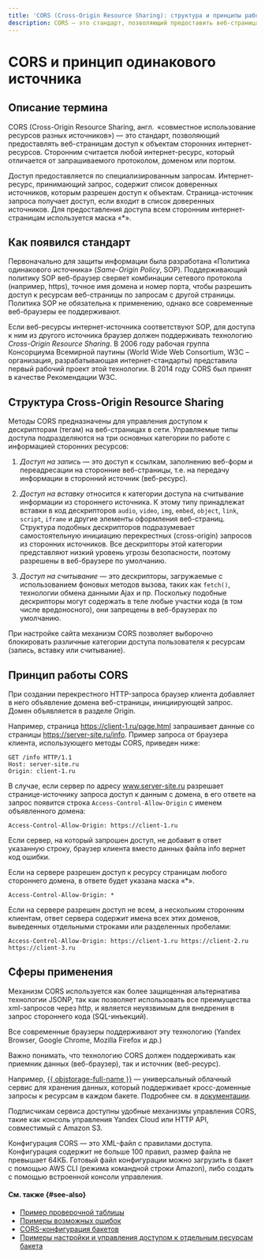 ```yaml
---
title: 'CORS (Cross-Origin Resource Sharing): структура и принципы работы'
description: CORS — это стандарт, позволяющий предоставить веб-страницам доступ к сторонним интернет-ресурсам.
---
```


# CORS и принцип одинакового источника

## Описание термина

CORS (Cross-Origin Resource Sharing, англ.  «совместное использование ресурсов разных источников») — это стандарт, позволяющий предоставлять веб-страницам доступ к объектам сторонних интернет-ресурсов.
Сторонним считается любой интернет-ресурс, который отличается от запрашиваемого протоколом, доменом или портом.

Доступ предоставляется по специализированным запросам. Интернет-ресурс, принимающий запрос, содержит список доверенных источников, которым разрешен доступ к объектам. Страница-источник запроса получает доступ, если входит в список доверенных источников. Для предоставления доступа всем сторонним интернет-страницам используется маска «*».

## Как появился стандарт

Первоначально для защиты информации была разработана «Политика одинакового источника» (_Same-Origin Policy_, SOP). Поддерживающий политику SOP веб-браузер сверяет комбинации сетевого протокола (например, https), точное имя домена и номер порта, чтобы разрешить доступ к ресурсам веб-страницы по запросам с другой страницы. Политика SOP не обязательна к применению, однако все современные веб-браузеры ее поддерживают.

Если веб-ресурсы интернет-источника соответствуют SOP, для доступа к ним из другого источника браузер должен поддерживать технологию _Cross-Origin Resource Sharing_. В 2006 году рабочая группа Консорциума Всемирной паутины (World Wide Web Consortium, W3C – организация, разрабатывающая интернет-стандарты) представила первый рабочий проект этой технологии. В 2014 году CORS был принят в качестве Рекомендации W3C.

## Структура Cross-Origin Resource Sharing

Методы CORS предназначены для управления доступом к дескрипторам (тегам) на веб-страницах в сети. Управляемые типы доступа подразделяются на три основных категории по работе с информацией сторонних ресурсов:

1.	_Доступ на запись_ — это доступ к ссылкам, заполнению веб-форм и переадресации на сторонние веб-страницы, т.е. на передачу информации в сторонний источник (веб-ресурс).

1.	_Доступ на вставку_ относится к категории доступа на считывание информации из стороннего источника. К этому типу принадлежат вставки в код дескрипторов `audio`, `video`, `img`, `embed`, `object`, `link`, `script`, `iframe` и другие элементы оформления веб-страниц. Структура подобных дескрипторов подразумевает самостоятельную инициацию перекрестных (cross-origin) запросов из сторонних источников. Все дескрипторы этой категории представляют низкий уровень угрозы безопасности, поэтому разрешены в веб-браузере по умолчанию.

1.	_Доступ на считывание_ — это дескрипторы, загружаемые с использованием фоновых методов вызова, таких как `fetch()`, технологии обмена данными Ajax и пр. Поскольку подобные дескрипторы могут содержать в теле любые участки кода (в том числе вредоносного), они запрещены в веб-браузерах по умолчанию.

При настройке сайта механизм CORS позволяет выборочно блокировать различные категории доступа пользователя к ресурсам (запись, вставку или считывание).

## Принцип работы CORS

При создании перекрестного HTTP-запроса браузер клиента добавляет в него объявление домена веб-страницы, инициирующей запрос. Домен объявляется в разделе Origin.

Например, страница https://client-1.ru/page.html запрашивает данные со страницы https://server-site.ru/info.
Пример запроса от браузера клиента, использующего методы CORS, приведен ниже:
 ```
GET /info HTTP/1.1
Host: server-site.ru
Origin: client-1.ru
```
В случае, если сервер по адресу www.server-site.ru разрешает странице-источнику запроса доступ к данным с домена, в его ответе на запрос появится строка `Access-Control-Allow-Origin` с именем объявленного домена:
```
Access-Control-Allow-Origin: https://client-1.ru
```
Если сервер, на который запрошен доступ, не добавит в ответ указанную строку, браузер клиента вместо данных файла info вернет код ошибки.

Если на сервере разрешен доступ к ресурсу страницам любого стороннего домена, в ответе будет указана маска «*».
```
Access-Control-Allow-Origin: *
```
Если на сервере разрешен доступ не всем, а нескольким сторонним клиентам, ответ сервера содержит имена всех этих доменов, выведенных отдельными строками или разделенных пробелами:
```
Access-Control-Allow-Origin: https://client-1.ru https://client-2.ru https://client-3.ru
```
## Сферы применения

Механизм CORS используется как более защищенная альтернатива технологии JSONP, так как позволяет использовать все преимущества xml-запросов через http, и является неуязвимым для внедрения в запрос стороннего кода (SQL-инъекций).

Все современные браузеры поддерживают эту технологию (Yandex Browser, Google Chrome, Mozilla Firefox и др.)

Важно понимать, что технологию CORS должен поддерживать как приемник данных (веб-браузер), так и источник (веб-ресурс).

Например, [{{ objstorage-full-name }}](/services/storage/) — универсальный облачный сервис для хранения данных, который поддерживает кросс-доменные запросы к ресурсам в каждом бакете. Подробнее см. в [документации](../storage/).

Подписчикам сервиса доступны удобные механизмы управления CORS, такие как консоль управления Yandex Cloud или HTTP API, совместимый с Amazon S3.

Конфигурация CORS — это XML-файл с правилами доступа. Конфигурация содержит не больше 100 правил, размер файла не превышает 64КБ. Готовый файл конфигурации можно загрузить в бакет с помощью AWS CLI (режима командной строки Amazon), либо создать с помощью встроенной консоли управления.

#### См. также {#see-also}

* [Пример проверочной таблицы](https://ru.wikipedia.org/wiki/Правило_ограничения_домена)
* [Примеры возможных ошибок](https://developer.mozilla.org/en-US/docs/Web/HTTP/CORS/Errors)
* [CORS-конфигурация бакетов](../storage/s3/api-ref/cors/xml-config.md)
* [Примеры настройки и управления доступом к отдельным ресурсам бакета](../storage/operations/buckets/cors.md)